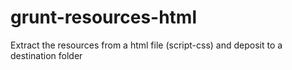 # grunt-resources-html
 Extract the resources from a html file (script-css) and deposit to a destination folder
